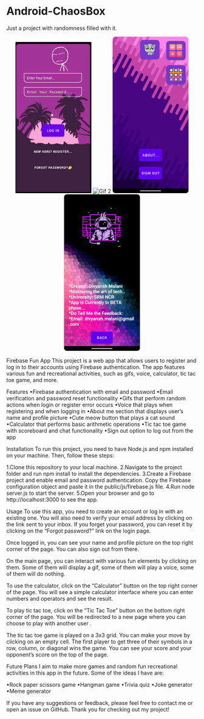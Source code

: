 # Android-ChaosBox
Just a project with randomness filled with it.

<p align="center">
  <img src="https://github.com/itzdiv/Android-ChaosBox/blob/master/Render_folder/login.gif" width="200" alt="Gif 1">
  <img src="https://github.com/itzdiv/Android-ChaosBox/blob/master/Render_folder/register.gif" width="200" alt="Gif 2">
  <img src="https://github.com/itzdiv/Android-ChaosBox/blob/master/Render_folder/main%20ss1.png" width="200" alt="Screenshot 1">
  <img src="https://github.com/itzdiv/Android-ChaosBox/blob/master/Render_folder/main%20ss2.png" width="200" alt="Screenshot 2"> 
</p>


Firebase Fun App
This project is a web app that allows users to register and log in to their accounts using Firebase authentication. The app features various fun and recreational activities, such as gifs, voice, calculator, tic tac toe game, and more.

Features
•Firebase authentication with email and password
•Email verification and password reset functionality
•Gifs that perform random actions when login or register error occurs
•Voice that plays when registering and when logging in
•About me section that displays user’s name and profile picture
•Cute meow button that plays a cat sound
•Calculator that performs basic arithmetic operations
•Tic tac toe game with scoreboard and chat functionality
•Sign out option to log out from the app

Installation
To run this project, you need to have Node.js and npm installed on your machine. Then, follow these steps:

1.Clone this repository to your local machine.
2.Navigate to the project folder and run npm install to install the dependencies.
3.Create a Firebase project and enable email and password authentication. Copy the Firebase configuration object and paste it in the public/js/firebase.js file.
4.Run node server.js to start the server.
5.Open your browser and go to http://localhost:3000 to see the app.

Usage
To use this app, you need to create an account or log in with an existing one. You will also need to verify your email address by clicking on the link sent to your inbox. If you forget your password, you can reset it by clicking on the “Forgot password?” link on the login page.

Once logged in, you can see your name and profile picture on the top right corner of the page. You can also sign out from there.

On the main page, you can interact with various fun elements by clicking on them. Some of them will display a gif, some of them will play a voice, some of them will do nothing.

To use the calculator, click on the “Calculator” button on the top right corner of the page. You will see a simple calculator interface where you can enter numbers and operators and see the result.

To play tic tac toe, click on the “Tic Tac Toe” button on the bottom right corner of the page. You will be redirected to a new page where you can choose to play with another user .

The tic tac toe game is played on a 3x3 grid. You can make your move by clicking on an empty cell. The first player to get three of their symbols in a row, column, or diagonal wins the game. You can see your score and your opponent’s score on the top of the page.

Future Plans
I aim to make more games and random fun recreational activities in this app in the future. Some of the ideas I have are:

•Rock paper scissors game
•Hangman game
•Trivia quiz
•Joke generator
•Meme generator

If you have any suggestions or feedback, please feel free to contact me or open an issue on GitHub. Thank you for checking out my project!
